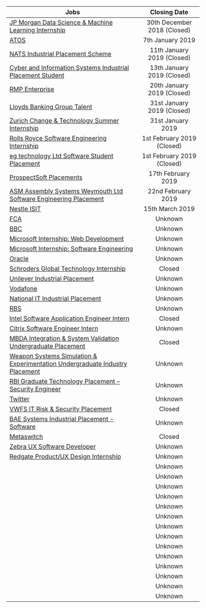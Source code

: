 | Jobs          | Closing Date
| ------------- |:-------------:|
| [JP Morgan Data Science & Machine Learning Internship](https://jpmchase.taleo.net/careersection/10140/jobdetail.ftl?job=180087546) | 30th December 2018 (Closed) |
| [ATOS](https://atsv7.wcn.co.uk/search_engine/jobs.cgi?SID=amNvZGU9MTc1NTc1MyZ2dF90ZW1wbGF0ZT0xMDg3Jm93bmVyPTUwNDM3NTgmb3duZXJ0eXBlPWZhaXImYnJhbmRfaWQ9MCZ2YWN0eXBlPTE1MDAmb2NjX2NvZGU9OTEzNiZwb3N0aW5nX2NvZGU9MzM2) | 7th January 2019 |
| [NATS Industrial Placement Scheme](https://krb-sjobs.brassring.com/TGnewUI/Search/home/HomeWithPreLoad?PageType=JobDetails&partnerid=30041&siteid=5723&jobid=1397409#jobDetails=1397409_5723) | 11th January 2019 (Closed) |
| [Cyber and Information Systems Industrial Placement Student](https://www.civilservicejobs.service.gov.uk/csr/index.cgi?SID=cGFnZWNsYXNzPUpvYnMmam9ibGlzdF92aWV3X3ZhYz0xNjA3NDc2Jm93bmVydHlwZT1mYWlyJm93bmVyPTUwNzAwMDAmdXNlcnNlYXJjaGNvbnRleHQ9NjgzNTY2MjgmY3NvdXJjZT1jc3FzZWFyY2gmcGFnZWFjdGlvbj12aWV3dmFjYnlqb2JsaXN0JnNlYXJjaF9zbGljZV9jdXJyZW50PTEmcmVxc2lnPTE1NDM5MzYzMzItZjk3ZmZmOTM0MTk2NDRmZjZhYzMxY2U0MjA5NjcwZGYxZmUyYzM5OA==) | 13th January 2019 (Closed) |
| [RMP Enterprise](https://www.rmpenterprise.co.uk/join-our-team/digital-support-assistant) | 20th January 2019 (Closed) |
| [Lloyds Banking Group Talent](https://applynow.lloydsbankinggrouptalent.com/LBGGrads/VacancyInformation.aspx?VId=20187) | 31st January 2019 (Closed) |
| [Zurich Change & Technology Summer Internship](https://zurich.taleo.net/careersection/zurich_ext_cs/jobdetail.ftl?job=180007ZZ) | 31st January 2019 |
| [Rolls Royce Software Engineering Internship](https://rollsroyce.wd3.myworkdayjobs.com/en-US/Intern_Graduate/job/Derby/Software-Engineering-Internship-Programme---UK_JR6039378) | 1st February 2019 (Closed) |
| [eg technology Ltd Software Student Placement](https://privatebin.net/?df7f9ae6c8dcc4fc#YLOYBcH6AwzVGRCxBv/830B/40hvAXpN0XMJMk3E84Y=) | 1st February 2019 (Closed) |
| [ProspectSoft Placements](https://placements.prospectsoft.com/Technical) | 17th February 2019 |
| [ASM Assembly Systems Weymouth Ltd Software Engineering Placement](https://privatebin.net/?e34cd88964142859#7mqsNxKIaGrKop1EKKqPeDYzNQblRx/pMXDkGPUcjgo=) | 22nd February 2019 |
| [Nestle ISIT](https://www.prospects.ac.uk/employer-profiles/nestle-19812/jobs/information-systems-and-information-technology-placement-2673200?sortBy=dp&advert_top=17184&size=20&page=6) | 15th March 2019 |
| [FCA](https://fcacareers.tal.net/vx/brand-0/candidate/so/pm/1/pl/1/opp/33-Summer-Internship-Programme/en-GB) | Unknown |
| [BBC](https://www.bbc.co.uk/careers/trainee-schemes-and-apprenticeships/techplacements) | Unknown |
| [Microsoft Internship: Web Development](https://careers.microsoft.com/us/en/job/524164/Internship-opportunities-Web-Development) | Unknown |
| [Microsoft Internship: Software Engineering](https://careers.microsoft.com/us/en/job/475700/Internship-opportunities-for-students-recent-graduates-Software-Engineering) | Unknown |
| [Oracle](https://oracle.taleo.net/careersection/2/jobdetail.ftl?job=180014HG&tz=GMT+01:00) | Unknown |
| [Schroders Global Technology Internship](https://schroders.referrals.selectminds.com/careers/jobs/2019-global-technology-internship-programme-451) | Closed |
| [Unilever Industrial Placement](https://www.unilevergraduates.com/applications2018/Default.aspx) | Unknown |
| [Vodafone](https://careers.vodafone.co.uk/job/industrial-placement-uk-technology-2019-in-newbury-berkshire-jid-17675) | Unknown |
| [National IT Industrial Placement](https://www.aldirecruitment.co.uk/industrial-placements/placement-application/) | Unknown |
| [RBS](https://www.rbsearlycareers.com/Vacancy/View/VacancyView.asp?GUID=36A674D9-52CF-4890-BC05-81083150BF54&utm_medium=paid%20job%20board&utm_source=ratemyplacement&utm_campaign=early_careers_technology) | Unknown |
| [Intel Software Application Engineer Intern](https://jobs.intel.com/ShowJob/Id/1883477/Software-Application-Engineer-Intern/) | Closed |
| [Citrix Software Engineer Intern](https://jobs.citrix.com/job/CITRA005812697) | Unknown |
| [MBDA Integration & System Validation Undergraduate Placement](https://www.mbdacareers.co.uk/jobs/integration-system-validation-undergraduate-placement-2019-3406/) | Closed |
| [Weapon Systems Simulation & Experimentation Undergraduate Industry Placement](https://www.mbdacareers.co.uk/jobs/weapon-systems-simulation-experimentation-undergraduate-industry-placement-2019-3359/) | Unknown |
| [RBI Graduate Technology Placement – Security Engineer](https://4re.referrals.selectminds.com/rbi/jobs/2019-graduate-technology-placement-%E2%80%93-security-engineer-12-month-ftc-sutton-london-19505) | Unknown |
| [Twitter](https://careers.twitter.com/en/work-for-twitter/201808/2019-university-application-full-time-internship.html) | Unknown |
| [VWFS IT Risk & Security Placement](https://vwfsjobs.co.uk/jobs/vacancy/it-risk--security-placement-1386-one-delaware-drive/1404/description/) | Closed |
| [BAE Systems Industrial Placement - Software](https://baesystems.gti.co.uk/Vacancy/View/VacancyView.asp?GUID=6F1626DA-8919-445A-B517-51AFADDA8FF5) | Unknown |
| [Metaswitch](https://www.metaswitch.com/careers/internships) | Closed |
| [Zebra UX Software Developer](https://emea-zebra.icims.com/jobs/57168/intern%2c-ux-software-developer/job) | Unknown |
| [Redgate Product/UX Design Internship](https://www.red-gate.com/our-company/careers/current-opportunities/product-ux-design-internship-2019-10-weeks) | Unknown |
| []() | Unknown |
| []() | Unknown |
| []() | Unknown |
| []() | Unknown |
| []() | Unknown |
| []() | Unknown |
| []() | Unknown |
| []() | Unknown |
| []() | Unknown |
| []() | Unknown |
| []() | Unknown |
| []() | Unknown |
| []() | Unknown |
| []() | Unknown |

